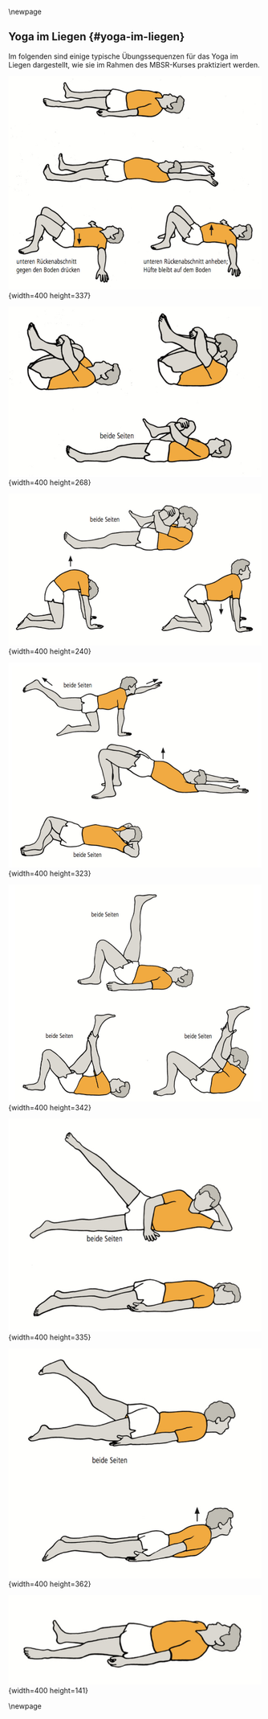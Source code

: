 \newpage

## Yoga im Liegen {#yoga-im-liegen}

Im folgenden sind einige typische Übungssequenzen für das Yoga im Liegen dargestellt, wie sie im Rahmen des MBSR-Kurses praktiziert werden.

<!---
\newpage

![Yoga Übungen 1](../material/MBSR-Yoga/-016.jpg "Yoga Übungen 1"){width=400 height=337}

![Yoga Übungen 2](../material/MBSR-Yoga/-018.jpg "Yoga Übungen 2"){width=400 height=268}

![Yoga Übungen 3](../material/MBSR-Yoga/-020.jpg "Yoga Übungen 2"){width=400 height=268}

![Yoga Übungen 4](../material/MBSR-Yoga/-022.jpg "Yoga Übungen 2"){width=400 height=268}

![Yoga Übungen 5](../material/MBSR-Yoga/-024.jpg "Yoga Übungen 2"){width=400 height=268}
-->
![](../material/MBSR-Yoga/-000.jpg){width=400 height=337}

![](../material/MBSR-Yoga/-002.jpg){width=400 height=268}

![](../material/MBSR-Yoga/-004.jpg){width=400 height=240}

![](../material/MBSR-Yoga/-006.jpg){width=400 height=323}

![](../material/MBSR-Yoga/-008.jpg){width=400 height=342}

![](../material/MBSR-Yoga/-010.jpg){width=400 height=335}

![](../material/MBSR-Yoga/-012.jpg){width=400 height=362}

![](../material/MBSR-Yoga/-014.jpg){width=400 height=141}

\newpage

